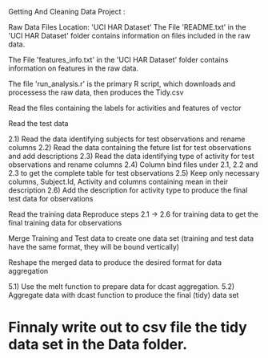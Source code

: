 Getting And Cleaning Data Project :

Raw Data Files
Location: 'UCI HAR Dataset'
The File 'README.txt' in the 'UCI HAR Dataset' folder contains information on files included in the raw data.

The File 'features_info.txt' in the 'UCI HAR Dataset' folder contains information on features in the raw data.

The file 'run_analysis.r' is the primary R script, which downloads and processess the raw data, then produces the Tidy.csv



Read the files containing the labels for activities and features of vector

Read the test data

2.1) Read the data identifying subjects for test observations and rename columns 2.2) Read the data containing the feture list for test observations and add descriptions 2.3) Read the data identifying type of activity for test observations and rename columns 2.4) Column bind files under 2.1, 2.2 and 2.3 to get the complete table for test observations 2.5) Keep only necessary columns, Subject.Id, Activity and columns containing mean in their description 2.6) Add the description for activity type to produce the final test data for observations

Read the training data
Reproduce steps 2.1 -> 2.6 for training data to get the final training data for observations

Merge Training and Test data to create one data set (training and test data have the same format, they will be bound vertically)

Reshape the merged data to produce the desired format for data aggregation

5.1) Use the melt function to prepare data for dcast aggregation. 5.2) Aggregate data with dcast function to produce the final (tidy) data set

Finnaly write out to csv file the tidy data set in the Data folder.
==========================================================